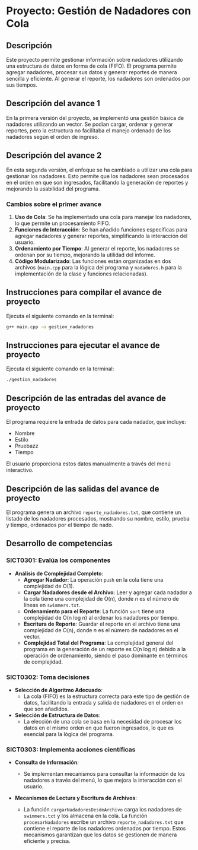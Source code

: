 # Proyecto: Gestión de Nadadores con Cola

## Descripción
Este proyecto permite gestionar información sobre nadadores utilizando una estructura de datos en forma de cola (FIFO). El programa permite agregar nadadores, procesar sus datos y generar reportes de manera sencilla y eficiente. Al generar el reporte, los nadadores son ordenados por sus tiempos.

## Descripción del avance 1
En la primera versión del proyecto, se implementó una gestión básica de nadadores utilizando un vector. Se podían cargar, ordenar y generar reportes, pero la estructura no facilitaba el manejo ordenado de los nadadores según el orden de ingreso.

## Descripción del avance 2
En esta segunda versión, el enfoque se ha cambiado a utilizar una cola para gestionar los nadadores. Esto permite que los nadadores sean procesados en el orden en que son ingresados, facilitando la generación de reportes y mejorando la usabilidad del programa.

### Cambios sobre el primer avance
1. **Uso de Cola**: Se ha implementado una cola para manejar los nadadores, lo que permite un procesamiento FIFO.
2. **Funciones de Interacción**: Se han añadido funciones específicas para agregar nadadores y generar reportes, simplificando la interacción del usuario.
3. **Ordenamiento por Tiempo**: Al generar el reporte, los nadadores se ordenan por su tiempo, mejorando la utilidad del informe.
4. **Código Modularizado**: Las funciones están organizadas en dos archivos (`main.cpp` para la lógica del programa y `nadadores.h` para la implementación de la clase y funciones relacionadas).

## Instrucciones para compilar el avance de proyecto
Ejecuta el siguiente comando en la terminal:

```bash
g++ main.cpp -o gestion_nadadores
```

## Instrucciones para ejecutar el avance de proyecto
Ejecuta el siguiente comando en la terminal:

```bash
./gestion_nadadores
```

## Descripción de las entradas del avance de proyecto
El programa requiere la entrada de datos para cada nadador, que incluye:
- Nombre
- Estilo
- Pruebazz
- Tiempo

El usuario proporciona estos datos manualmente a través del menú interactivo.

## Descripción de las salidas del avance de proyecto
El programa genera un archivo `reporte_nadadores.txt`, que contiene un listado de los nadadores procesados, mostrando su nombre, estilo, prueba y tiempo, ordenados por el tiempo de nado.

## Desarrollo de competencias

### SICT0301: Evalúa los componentes
- **Análisis de Complejidad Completo**:
  - **Agregar Nadador**: La operación `push` en la cola tiene una complejidad de O(1).
  - **Cargar Nadadores desde el Archivo**: Leer y agregar cada nadador a la cola tiene una complejidad de O(n), donde *n* es el número de líneas en `swimmers.txt`.
  - **Ordenamiento para el Reporte**: La función `sort` tiene una complejidad de O(n log n) al ordenar los nadadores por tiempo.
  - **Escritura de Reporte**: Guardar el reporte en el archivo tiene una complejidad de O(n), donde *n* es el número de nadadores en el vector.
  - **Complejidad Total del Programa**: La complejidad general del programa en la generación de un reporte es O(n log n) debido a la operación de ordenamiento, siendo el paso dominante en términos de complejidad.

### SICT0302: Toma decisiones
- **Selección de Algoritmo Adecuado**: 
  - La cola (FIFO) es la estructura correcta para este tipo de gestión de datos, facilitando la entrada y salida de nadadores en el orden en que son añadidos.
- **Selección de Estructura de Datos**: 
  - La elección de una cola se basa en la necesidad de procesar los datos en el mismo orden en que fueron ingresados, lo que es esencial para la lógica del programa.

### SICT0303: Implementa acciones científicas
- **Consulta de Información**: 
  - Se implementan mecanismos para consultar la información de los nadadores a través del menú, lo que mejora la interacción con el usuario.
  
- **Mecanismos de Lectura y Escritura de Archivos**: 
  - La función `cargarNadadoresDesdeArchivo` carga los nadadores de `swimmers.txt` y los almacena en la cola. La función `procesarNadadores` escribe un archivo `reporte_nadadores.txt` que contiene el reporte de los nadadores ordenados por tiempo. Estos mecanismos garantizan que los datos se gestionen de manera eficiente y precisa.
